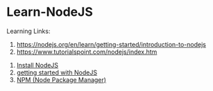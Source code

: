 # Learn-NodeJS

Learning Links:
1) https://nodejs.org/en/learn/getting-started/introduction-to-nodejs
2)	https://www.tutorialspoint.com/nodejs/index.htm


1. [Install NodeJS](Install_NodeJS.md)
2. [getting started with NodeJS](https://github.com/ladpriteshkumar/Learn-NodeJS/blob/main/Install_NodeJS.md#getting-started-with-javascript-and-nodejs)
3. [NPM (Node Package Manager)](NodeJS-NPM)
